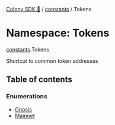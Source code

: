 [Colony SDK 🚀](../README.md) / [constants](constants.md) / Tokens

# Namespace: Tokens

[constants](constants.md).Tokens

Shortcut to common token addresses

## Table of contents

### Enumerations

- [Gnosis](../enums/constants.Tokens.Gnosis.md)
- [Mainnet](../enums/constants.Tokens.Mainnet.md)
